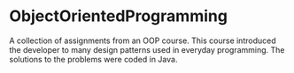 # ObjectOrientedProgramming
A collection of assignments from an OOP course. 
This course introduced the developer to many design patterns used in everyday programming. 
The solutions to the problems were coded in Java.
